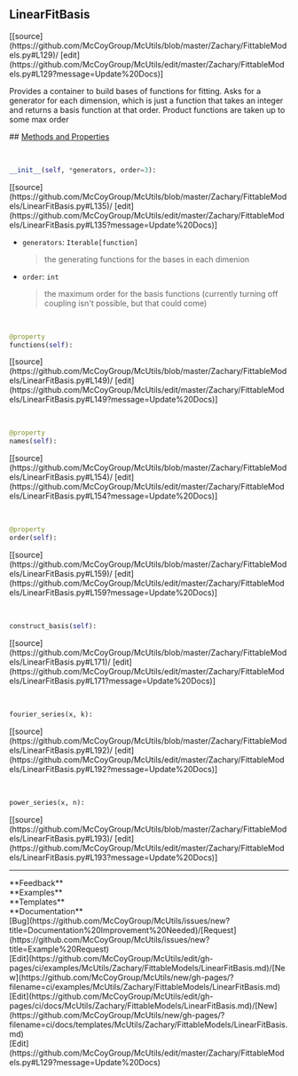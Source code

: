 ## <a id="McUtils.Zachary.FittableModels.LinearFitBasis">LinearFitBasis</a> 

<div class="docs-source-link" markdown="1">
[[source](https://github.com/McCoyGroup/McUtils/blob/master/Zachary/FittableModels.py#L129)/
[edit](https://github.com/McCoyGroup/McUtils/edit/master/Zachary/FittableModels.py#L129?message=Update%20Docs)]
</div>

Provides a container to build bases of functions for fitting.
Asks for a generator for each dimension, which is just a function that takes an integer and returns a basis function at that order.
Product functions are taken up to some max order







<div class="collapsible-section">
 <div class="collapsible-section collapsible-section-header" markdown="1">
## <a class="collapse-link" data-toggle="collapse" href="#methods" markdown="1"> Methods and Properties</a> <a class="float-right" data-toggle="collapse" href="#methods"><i class="fa fa-chevron-down"></i></a>
 </div>
 <div class="collapsible-section collapsible-section-body collapse show" id="methods" markdown="1">
 
<a id="McUtils.Zachary.FittableModels.LinearFitBasis.__init__" class="docs-object-method">&nbsp;</a> 
```python
__init__(self, *generators, order=3): 
```
<div class="docs-source-link" markdown="1">
[[source](https://github.com/McCoyGroup/McUtils/blob/master/Zachary/FittableModels/LinearFitBasis.py#L135)/
[edit](https://github.com/McCoyGroup/McUtils/edit/master/Zachary/FittableModels/LinearFitBasis.py#L135?message=Update%20Docs)]
</div>

  - `generators`: `Iterable[function]`
    > the generating functions for the bases in each dimenion
  - `order`: `int`
    > the maximum order for the basis functions (currently turning off coupling isn't possible, but that could come)


<a id="McUtils.Zachary.FittableModels.LinearFitBasis.functions" class="docs-object-method">&nbsp;</a> 
```python
@property
functions(self): 
```
<div class="docs-source-link" markdown="1">
[[source](https://github.com/McCoyGroup/McUtils/blob/master/Zachary/FittableModels/LinearFitBasis.py#L149)/
[edit](https://github.com/McCoyGroup/McUtils/edit/master/Zachary/FittableModels/LinearFitBasis.py#L149?message=Update%20Docs)]
</div>


<a id="McUtils.Zachary.FittableModels.LinearFitBasis.names" class="docs-object-method">&nbsp;</a> 
```python
@property
names(self): 
```
<div class="docs-source-link" markdown="1">
[[source](https://github.com/McCoyGroup/McUtils/blob/master/Zachary/FittableModels/LinearFitBasis.py#L154)/
[edit](https://github.com/McCoyGroup/McUtils/edit/master/Zachary/FittableModels/LinearFitBasis.py#L154?message=Update%20Docs)]
</div>


<a id="McUtils.Zachary.FittableModels.LinearFitBasis.order" class="docs-object-method">&nbsp;</a> 
```python
@property
order(self): 
```
<div class="docs-source-link" markdown="1">
[[source](https://github.com/McCoyGroup/McUtils/blob/master/Zachary/FittableModels/LinearFitBasis.py#L159)/
[edit](https://github.com/McCoyGroup/McUtils/edit/master/Zachary/FittableModels/LinearFitBasis.py#L159?message=Update%20Docs)]
</div>


<a id="McUtils.Zachary.FittableModels.LinearFitBasis.construct_basis" class="docs-object-method">&nbsp;</a> 
```python
construct_basis(self): 
```
<div class="docs-source-link" markdown="1">
[[source](https://github.com/McCoyGroup/McUtils/blob/master/Zachary/FittableModels/LinearFitBasis.py#L171)/
[edit](https://github.com/McCoyGroup/McUtils/edit/master/Zachary/FittableModels/LinearFitBasis.py#L171?message=Update%20Docs)]
</div>


<a id="McUtils.Zachary.FittableModels.LinearFitBasis.<lambda>" class="docs-object-method">&nbsp;</a> 
```python
fourier_series(x, k): 
```
<div class="docs-source-link" markdown="1">
[[source](https://github.com/McCoyGroup/McUtils/blob/master/Zachary/FittableModels/LinearFitBasis.py#L192)/
[edit](https://github.com/McCoyGroup/McUtils/edit/master/Zachary/FittableModels/LinearFitBasis.py#L192?message=Update%20Docs)]
</div>


<a id="McUtils.Zachary.FittableModels.LinearFitBasis.<lambda>" class="docs-object-method">&nbsp;</a> 
```python
power_series(x, n): 
```
<div class="docs-source-link" markdown="1">
[[source](https://github.com/McCoyGroup/McUtils/blob/master/Zachary/FittableModels/LinearFitBasis.py#L193)/
[edit](https://github.com/McCoyGroup/McUtils/edit/master/Zachary/FittableModels/LinearFitBasis.py#L193?message=Update%20Docs)]
</div>
 </div>
</div>












---


<div markdown="1" class="text-secondary">
<div class="container">
  <div class="row">
   <div class="col" markdown="1">
**Feedback**   
</div>
   <div class="col" markdown="1">
**Examples**   
</div>
   <div class="col" markdown="1">
**Templates**   
</div>
   <div class="col" markdown="1">
**Documentation**   
</div>
   <div class="col" markdown="1">
   
</div>
   <div class="col" markdown="1">
   
</div>
   <div class="col" markdown="1">
   
</div>
</div>
  <div class="row">
   <div class="col" markdown="1">
[Bug](https://github.com/McCoyGroup/McUtils/issues/new?title=Documentation%20Improvement%20Needed)/[Request](https://github.com/McCoyGroup/McUtils/issues/new?title=Example%20Request)   
</div>
   <div class="col" markdown="1">
[Edit](https://github.com/McCoyGroup/McUtils/edit/gh-pages/ci/examples/McUtils/Zachary/FittableModels/LinearFitBasis.md)/[New](https://github.com/McCoyGroup/McUtils/new/gh-pages/?filename=ci/examples/McUtils/Zachary/FittableModels/LinearFitBasis.md)   
</div>
   <div class="col" markdown="1">
[Edit](https://github.com/McCoyGroup/McUtils/edit/gh-pages/ci/docs/McUtils/Zachary/FittableModels/LinearFitBasis.md)/[New](https://github.com/McCoyGroup/McUtils/new/gh-pages/?filename=ci/docs/templates/McUtils/Zachary/FittableModels/LinearFitBasis.md)   
</div>
   <div class="col" markdown="1">
[Edit](https://github.com/McCoyGroup/McUtils/edit/master/Zachary/FittableModels.py#L129?message=Update%20Docs)   
</div>
   <div class="col" markdown="1">
   
</div>
   <div class="col" markdown="1">
   
</div>
   <div class="col" markdown="1">
   
</div>
</div>
</div>
</div>